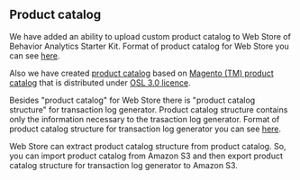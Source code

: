 Product catalog
---------------

We have added an ability to upload custom product catalog to Web Store of Behavior Analytics Starter Kit.
Format of product catalog for Web Store you can see 
[here](Developer-Guide--Appendix--File-Formats.md#product-catalog-for-web-store).

Also we have created [product catalog](https://s3.amazonaws.com/gd-bask/magento_catalog.zip) based on 
[Magento (TM) product catalog](http://www.magentocommerce.com/knowledge-base/entry/installing-the-sample-data-for-magento)
that is distributed under [OSL 3.0 licence](http://opensource.org/licenses/OSL-3.0).

Besides "product catalog" for Web Store there is "product catalog structure" for transaction log generator.
Product catalog structure contains only the information necessary to the trasaction log generator.
Format of product catalog structure for transaction log generator you can see 
[here](Developer-Guide--Appendix--File-Formats.md#product-catalog-information-for-transaction-log-generator).

Web Store can extract product catalog structure from product catalog.
So, you can import product catalog from Amazon S3 and then export product catalog structure 
for transaction log generator to Amazon S3.
